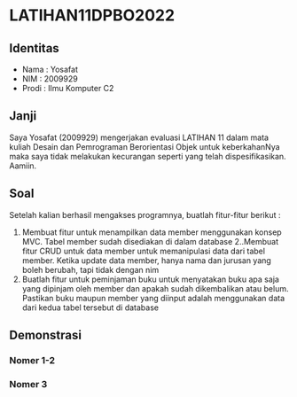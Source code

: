 # LATIHAN11DPBO2022

## Identitas
- Nama : Yosafat
- NIM  : 2009929
- Prodi : Ilmu Komputer C2

## Janji
Saya Yosafat (2009929) mengerjakan evaluasi LATIHAN 11 dalam mata kuliah Desain dan Pemrograman Berorientasi Objek untuk keberkahanNya maka saya tidak melakukan kecurangan seperti yang telah dispesifikasikan. Aamiin.

## Soal
Setelah kalian berhasil mengakses programnya, buatlah fitur-fitur berikut :
1. Membuat fitur untuk menampilkan data member menggunakan konsep MVC. Tabel member sudah disediakan di dalam database
2..Membuat fitur CRUD untuk data member untuk memanipulasi data dari tabel member. Ketika update data member, hanya nama dan jurusan yang boleh berubah, tapi tidak dengan nim
3. Buatlah fitur untuk peminjaman buku untuk menyatakan buku apa saja yang dipinjam oleh member dan apakah sudah dikembalikan atau belum. Pastikan buku maupun member yang diinput adalah menggunakan data dari kedua tabel tersebut di database


## Demonstrasi
### Nomer 1-2

### Nomer 3
